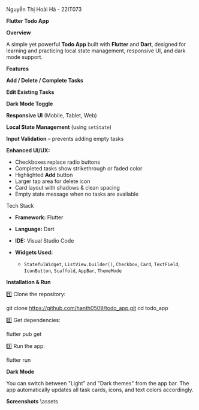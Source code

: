 Nguyễn Thị Hoài Hà - 22IT073

**Flutter Todo App**

**Overview**

   A simple yet powerful **Todo App** built with **Flutter** and **Dart**, designed for learning and practicing local state management, responsive UI, and dark mode support.

**Features**

 **Add / Delete / Complete Tasks**
 
 **Edit Existing Tasks** 
 
 **Dark Mode Toggle** 
 
 **Responsive UI** (Mobile, Tablet, Web) 
 
 **Local State Management** (using `setState`)
 
 **Input Validation** – prevents adding empty tasks
 
 **Enhanced UI/UX:**

* Checkboxes replace radio buttons
* Completed tasks show strikethrough or faded color
* Highlighted **Add** button
* Larger tap area for delete icon
* Card layout with shadows & clean spacing
* Empty state message when no tasks are available


Tech Stack

* **Framework:** Flutter
* **Language:** Dart
* **IDE:** Visual Studio Code
* **Widgets Used:**

  * `StatefulWidget`, `ListView.builder()`, `Checkbox`, `Card`, `TextField`, `IconButton`, `Scaffold`, `AppBar`, `ThemeMode`

**Installation & Run**

1️⃣ Clone the repository:

   git clone https://github.com/hanth0509/todo_app.git
   cd todo_app

2️⃣ Get dependencies:

   flutter pub get


3️⃣ Run the app:

   flutter run


**Dark Mode**

   You can switch between "Light" and "Dark themes" from the app bar.
   The app automatically updates all task cards, icons, and text colors accordingly.

**Screenshots**
    \assets







